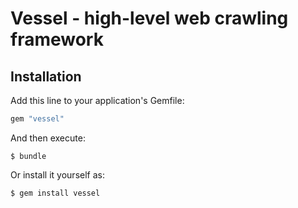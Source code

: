 # Vessel - high-level web crawling framework

## Installation

Add this line to your application's Gemfile:

```ruby
gem "vessel"
```

And then execute:

    $ bundle

Or install it yourself as:

    $ gem install vessel
